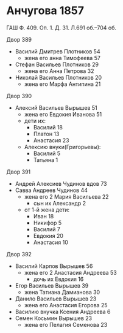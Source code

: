 # Анчугова 1857
ГАШ Ф. 409. Оп. 1. Д. 31. Л.691 об.–704 об.

Двор 389
* Василий Дмитрев Плотников 54
  * жена его анна Тимофеева 57
* Стефан Васильев Плотников 29
  * жена его Анна Петрова 32
* Николай Васильев Плотников 20
  * жена его Марфа Антипина 21
 
Двор 390
* Алексий Васильев Вырышев 51
  * жена его Евдокия Иванова 51
  * дети их:
    * Василий 18
    * Платон 13
    * Анастасия 23
  * Алексию внуки(Григорьевы):
    * Василий 5
    * Татьяна 1

Двор 391
* Андрей Алексиев Чудинов вдов 73
* Савва Андреев Чудинов 44
  * жена его 2 Мария Васильева 22
    * сын их Александр 2
  * от 1-й жена дети:
    * Иван 18
    * Никифор 5
    * Василий 7
    * Евдокия 20
    * Анастасия 10

Двор 392
* Василий Карпов Вырышев 56
  * жена его 2 Анастасия Андреева 53
    * дочь их Евдокия 16
* Егор Васильев Вырышев 39
  * жена Татиана Дамианова 30
* Данило Васильев Вырышев 23
  * жена его Анастасия Егорова 25
* Василию внучка Ксения Андреева 6
* Семен Косьмин Вырышев 23
  * жена его Пелагия Семенова 23
 

